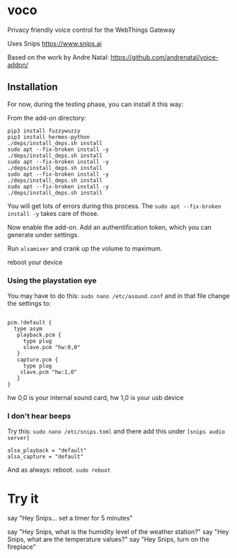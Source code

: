 # voco
Privacy friendly voice control for the WebThings Gateway

Uses Snips
https://www.snips.ai

Based on the work by Andre Natal:
https://github.com/andrenatal/voice-addon/


## Installation

For now, during the testing phase, you can install it this way:

From the add-on directory:
```
pip3 install fuzzywuzzy
pip3 install hermes-python
./deps/install_deps.sh install
sudo apt --fix-broken install -y
./deps/install_deps.sh install
sudo apt --fix-broken install -y
./deps/install_deps.sh install
sudo apt --fix-broken install -y
./deps/install_deps.sh install
sudo apt --fix-broken install -y
./deps/install_deps.sh install
```
You will get lots of errors during this process. The `sudo apt --fix-broken install -y` takes care of those.

Now enable the add-on. Add an authentification token, which you can generate under settings.

Run `alsamixer` and crank up the volume to maximum.

reboot your device


### Using the playstation eye
You may have to do this:
`sudo nano /etc/asound.conf`
and in that file change the settings to:
```

pcm.!default {
  type asym
   playback.pcm {
     type plug
     slave.pcm "hw:0,0"
   }
   capture.pcm {
     type plug
    slave.pcm "hw:1,0"
   }
}

```

hw 0,0 is your internal sound card,
hw 1,0 is your usb device

### I don't hear beeps

Try this:
`sudo nano /etc/snips.toml`
and there add this under `[snips audio server]` 
```
alsa_playback = "default"
alsa_capture = "default"
```
And as always: reboot.
`sudo reboot`


# Try it

say "Hey Snips... set a timer for 5 minutes"

say "Hey Snips, what is the humidity level of the weather station?"
say "Hey Snips, what are the temperature values?"
say "Hey Snips, turn on the fireplace"

